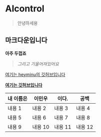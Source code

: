 # AIcontrol

> 안녕하세용

## **마크다운입니다**

__아주 두껍죠__ 

>_그리고 기울어져있어요_

[여기는 heyminu의 깃허브입니다](https://github.com/heyminu/AIcontrol/)

[__여기는 깃허브입니다__](https://github.com/)

|내 이름은| 이민우| 이다. |공백|
|---|---|---|---|
|내용 1|내용 2|내용 3|내용 4|
|내용 5|내용 6|내용 7|내용 8|
|내용 9|내용 10|내용 11|내용 12|
